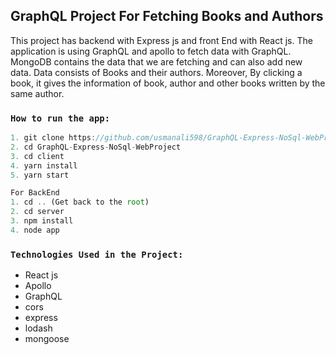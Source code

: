 ## GraphQL Project For Fetching Books and Authors

This project has backend with Express js and front End with React js. The application is using GraphQL and apollo to fetch data with GraphQL. MongoDB contains the data that we are fetching and can also add new data. Data consists of Books and their authors. Moreover, By clicking a book, it gives the information of book, author and other books written by the same author.

### `How to run the app:` 

```js
1. git clone https://github.com/usmanali598/GraphQL-Express-NoSql-WebProject.git
2. cd GraphQL-Express-NoSql-WebProject
3. cd client
4. yarn install
5. yarn start

For BackEnd
1. cd .. (Get back to the root)
2. cd server
3. npm install
4. node app
```

### `Technologies Used in the Project:`

- React js
- Apollo
- GraphQL
- cors
- express
- lodash
- mongoose


